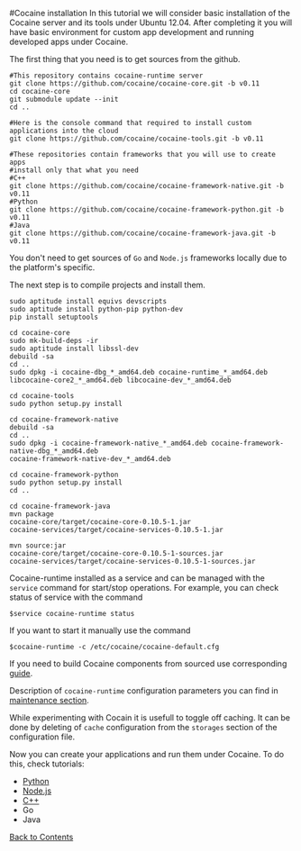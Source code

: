 #Cocaine installation
In this tutorial we will consider basic installation of the Cocaine server and its tools under Ubuntu 12.04. After completing it you will have basic environment for custom app development and running developed apps under Cocaine.

The first thing that you need is to get sources from the github.

```
#This repository contains cocaine-runtime server
git clone https://github.com/cocaine/cocaine-core.git -b v0.11
cd cocaine-core
git submodule update --init
cd ..

#Here is the console command that required to install custom applications into the cloud
git clone https://github.com/cocaine/cocaine-tools.git -b v0.11

#These repositories contain frameworks that you will use to create apps
#install only that what you need
#C++
git clone https://github.com/cocaine/cocaine-framework-native.git -b v0.11
#Python
git clone https://github.com/cocaine/cocaine-framework-python.git -b v0.11
#Java
git clone https://github.com/cocaine/cocaine-framework-java.git -b v0.11
```

You don't need to get sources of `Go` and `Node.js` frameworks locally due to the platform's specific.

The next step is to compile projects and install them.

```
sudo aptitude install equivs devscripts
sudo aptitude install python-pip python-dev
pip install setuptools

cd cocaine-core
sudo mk-build-deps -ir
sudo aptitude install libssl-dev
debuild -sa
cd ..
sudo dpkg -i cocaine-dbg_*_amd64.deb cocaine-runtime_*_amd64.deb libcocaine-core2_*_amd64.deb libcocaine-dev_*_amd64.deb

cd cocaine-tools
sudo python setup.py install

cd cocaine-framework-native
debuild -sa
cd ..
sudo dpkg -i cocaine-framework-native_*_amd64.deb cocaine-framework-native-dbg_*_amd64.deb
cocaine-framework-native-dev_*_amd64.deb

cd cocaine-framework-python
sudo python setup.py install
cd ..

cd cocaine-framework-java
mvn package
cocaine-core/target/cocaine-core-0.10.5-1.jar
cocaine-services/target/cocaine-services-0.10.5-1.jar
 
mvn source:jar
cocaine-core/target/cocaine-core-0.10.5-1-sources.jar
cocaine-services/target/cocaine-services-0.10.5-1-sources.jar
```

Cocaine-runtime installed as a service and can be managed with the `service` command for start/stop operations. For example, you can check status of service with the command

```
$service cocaine-runtime status
```

If you want to start it manually use the command

```
$cocaine-runtime -c /etc/cocaine/cocaine-default.cfg
```

If you need to build Cocaine components from sourced use corresponding [guide](maintenace_cocaine_deployment.md).

Description of `cocaine-runtime` configuration parameters you can find in [maintenance section](maintenance_server_configuration.md).

While experimenting with Cocain it is usefull to toggle off caching. It can be done by deleting of `cache` configuration from the `storages` section of the configuration file.


Now you can create your applications and run them under Cocaine. To do this, check tutorials:
  * [Python](https://github.com/cocaine/cocaine-framework-python/wiki/Echo-application-example)
  * [Node.js](https://github.com/cocaine/cocaine-framework-nodejs/blob/development/README.md)
  * [C++](tutorial_cplusplus.md)
  * Go
  * Java

[Back to Contents](contents.md)
